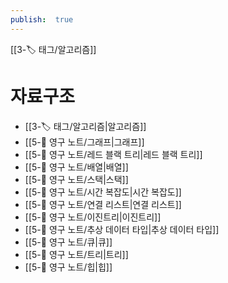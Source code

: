 ```yaml
---
publish:  true
---
```

[[3-🏷️ 태그/알고리즘]]
# 자료구조
- [[3-🏷️ 태그/알고리즘\|알고리즘]]
- [[5-💎 영구 노트/그래프\|그래프]]
- [[5-💎 영구 노트/레드 블랙 트리\|레드 블랙 트리]]
- [[5-💎 영구 노트/배열\|배열]]
- [[5-💎 영구 노트/스택\|스택]]
- [[5-💎 영구 노트/시간 복잡도\|시간 복잡도]]
- [[5-💎 영구 노트/연결 리스트\|연결 리스트]]
- [[5-💎 영구 노트/이진트리\|이진트리]]
- [[5-💎 영구 노트/추상 데이터 타입\|추상 데이터 타입]]
- [[5-💎 영구 노트/큐\|큐]]
- [[5-💎 영구 노트/트리\|트리]]
- [[5-💎 영구 노트/힙\|힙]]
